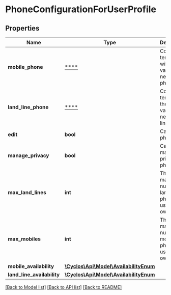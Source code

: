 # PhoneConfigurationForUserProfile

## Properties
Name | Type | Description | Notes
------------ | ------------- | ------------- | -------------
**mobile_phone** | [****](.md) | Contains a template with default values for a new mobile phone | [optional] 
**land_line_phone** | [****](.md) | Contains a template the default values for a new land-line phone | [optional] 
**edit** | **bool** | Can edit phones? | [optional] 
**manage_privacy** | **bool** | Can manage the privacy of phones? | [optional] 
**max_land_lines** | **int** | The maximum number of land-line phones the user can own | [optional] 
**max_mobiles** | **int** | The maximum number of mobile phones the user can own | [optional] 
**mobile_availability** | [**\Cyclos\Api\Model\AvailabilityEnum**](AvailabilityEnum.md) |  | [optional] 
**land_line_availability** | [**\Cyclos\Api\Model\AvailabilityEnum**](AvailabilityEnum.md) |  | [optional] 

[[Back to Model list]](../../README.md#documentation-for-models) [[Back to API list]](../../README.md#documentation-for-api-endpoints) [[Back to README]](../../README.md)

